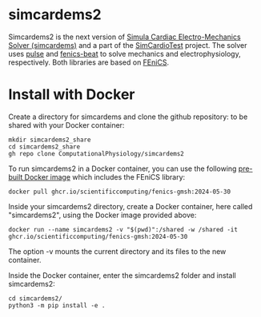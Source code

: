 # simcardems2

Simcardems2 is the next version of [Simula Cardiac Electro-Mechanics Solver (simcardems)](https://github.com/ComputationalPhysiology/simcardems) and a part of the [SimCardioTest](https://www.simcardiotest.eu/wordpress/) project. The solver uses [pulse](https://github.com/finsberg/pulse) and [fenics-beat](https://github.com/finsberg/fenics-beat) to solve mechanics and electrophysiology, respectively. Both libraries are based on [FEniCS](https://fenicsproject.org/).

# Install with Docker
Create a directory for simcardems and clone the github repository:
to be shared with your Docker container:
```shell
mkdir simcardems2_share
cd simcardems2_share
gh repo clone ComputationalPhysiology/simcardems2
```

To run simcardems2 in a Docker container, you can use the following [pre-built Docker image](https://github.com/scientificcomputing/packages/pkgs/container/fenics-gmsh) which includes the FEniCS library:

```shell
docker pull ghcr.io/scientificcomputing/fenics-gmsh:2024-05-30
```

Inside your simcardems2 directory, create a Docker container, here called "simcardems2", using the Docker image provided above:

```shell
docker run --name simcardems2 -v "$(pwd)":/shared -w /shared -it ghcr.io/scientificcomputing/fenics-gmsh:2024-05-30
```
The option -v mounts the current directory and its files to the new container.


Inside the Docker container, enter the simcardems2 folder and install simcardems2:

```shell
cd simcardems2/
python3 -m pip install -e .
```

